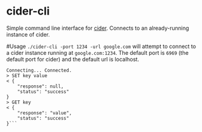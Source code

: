 # cider-cli
Simple command line interface for [cider](http://github.com/tbarron-xyz/cider). Connects to an already-running instance of cider.

#Usage
`./cider-cli -port 1234 -url google.com` will attempt to connect to a cider instance running at `google.com:1234`. The default port is `6969` (the default port for cider) and the default url is localhost.

```cider cli
Connecting... Connected.
> SET key value
< {
    "response": null,
    "status": "success"
}
> GET key
< {
    "response": "value",
    "status": "success"
}```

